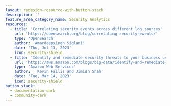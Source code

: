 ```yaml
---
layout: redesign-resource-with-button-stack
description: ''
feature_area_category_name: Security Analytics
resources:
  - title: 'Correlating security events across different log sources'
    url: 'https://opensearch.org/blog/correlating-security-events/'
    type: 'OpenSearch'
    author: 'Amardeepsingh Siglani'
    date: 'Thu, Jul 13, 2023'
    icon: security-shield
  - title: 'Identify and remediate security threats to your business using security analytics with Amazon OpenSearch Service'
    url: 'https://aws.amazon.com/blogs/big-data/identify-and-remediate-security-threats-to-your-business-using-security-analytics-with-amazon-opensearch-service/'
    type: 'Amazon Web Services'
    author: ' Kevin Fallis and Jimish Shah'
    date: 'Tue, Mar 14, 2023'
    icon: security-shield
button_stack:
  - documentation-dark
  - community-dark
---
```

